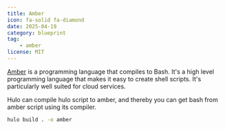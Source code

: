 ```yaml
---
title: Amber
icon: fa-solid fa-diamond
date: 2025-04-19
category: blueprint
tag: 
    - amber
license: MIT
---
```


[Amber](https://amber-lang.com/) is a programming language that compiles to Bash. It's a high level programming language that makes it easy to create shell scripts. It's particularly well suited for cloud services.

Hulo can compile hulo script to amber, and thereby you can get bash from amber script using its compiler.

```cmd
hulo build . -o amber
```